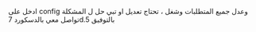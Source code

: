 ادخل على config وعدل جميع المتطلبات وشغل ، تحتاج تعديل او تبي حل ل المشكلة تواصل معي بالدسكورد 7d.5 بالتوفيق
